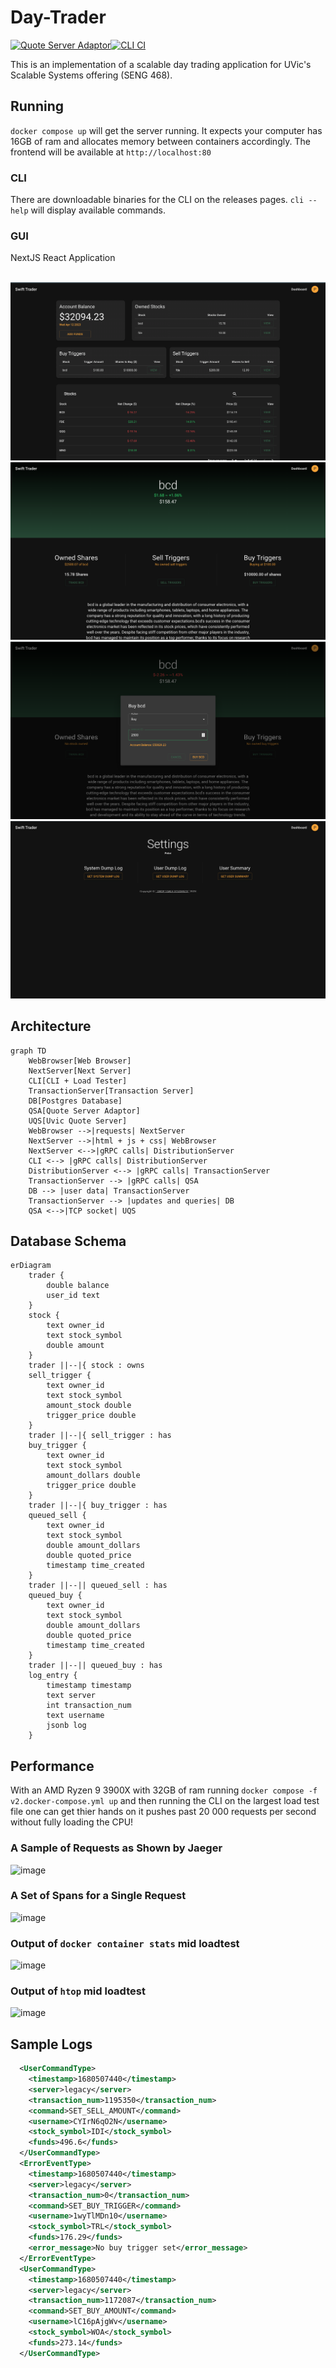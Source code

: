 # Day-Trader 
[![Quote Server Adaptor](https://github.com/MarcusDunn/day-trader/actions/workflows/quote-server-adaptor.yml/badge.svg)](https://github.com/MarcusDunn/day-trader/actions/workflows/quote-server-adaptor.yml)[![CLI CI](https://github.com/MarcusDunn/day-trader/actions/workflows/cli.yml/badge.svg)](https://github.com/MarcusDunn/day-trader/actions/workflows/cli.yml)

This is an implementation of a scalable day trading application for UVic's Scalable Systems offering (SENG 468).

## Running

`docker compose up` will get the server running. It expects your computer has 16GB of ram and allocates memory between containers accordingly. The frontend will be available at `http://localhost:80`

### CLI

There are downloadable binaries for the CLI on the releases pages. `cli --help` will display available commands.

### GUI
NextJS React Application

<img src="readmeimages/1.png" alt="">
<img src="readmeimages/2.png" alt="">
<img src="readmeimages/3.png" alt="">
<img src="readmeimages/4.png" alt="">
<img src="readmeimages/5.png" alt="">

## Architecture

```mermaid
graph TD
    WebBrowser[Web Browser]
    NextServer[Next Server]
    CLI[CLI + Load Tester]
    TransactionServer[Transaction Server]
    DB[Postgres Database]
    QSA[Quote Server Adaptor]
    UQS[Uvic Quote Server]
    WebBrowser -->|requests| NextServer
    NextServer -->|html + js + css| WebBrowser
    NextServer <-->|gRPC calls| DistributionServer
    CLI <--> |gRPC calls| DistributionServer
    DistributionServer <--> |gRPC calls| TransactionServer
    TransactionServer --> |gRPC calls| QSA
    DB --> |user data| TransactionServer
    TransactionServer --> |updates and queries| DB
    QSA <-->|TCP socket| UQS
```

## Database Schema

```mermaid
erDiagram
    trader {
        double balance
        user_id text
    }
    stock {
        text owner_id 
        text stock_symbol 
        double amount
    }
    trader ||--|{ stock : owns
    sell_trigger {
        text owner_id
        text stock_symbol
        amount_stock double
        trigger_price double
    }
    trader ||--|{ sell_trigger : has
    buy_trigger {
        text owner_id
        text stock_symbol
        amount_dollars double
        trigger_price double
    }
    trader ||--|{ buy_trigger : has
    queued_sell {
        text owner_id
        text stock_symbol
        double amount_dollars
        double quoted_price
        timestamp time_created
    }
    trader ||--|| queued_sell : has
    queued_buy {
        text owner_id
        text stock_symbol
        double amount_dollars
        double quoted_price
        timestamp time_created
    }
    trader ||--|| queued_buy : has
    log_entry {
        timestamp timestamp
        text server
        int transaction_num
        text username
        jsonb log 
    }
 ```

## Performance
With an AMD Ryzen 9 3900X with 32GB of ram running `docker compose -f v2.docker-compose.yml up` and then running the CLI on the largest load test file one can get thier hands on it pushes past 20 000 requests per second without fully loading the CPU!

### A Sample of Requests as Shown by Jaeger
![image](https://user-images.githubusercontent.com/51931484/229443727-4e6f5b23-beef-437a-b739-84d2736f77b9.png)

### A Set of Spans for a Single Request
![image](https://user-images.githubusercontent.com/51931484/229443750-e391558f-401d-43ac-850a-be3d9c606357.png)

### Output of `docker container stats` mid loadtest
![image](https://user-images.githubusercontent.com/51931484/229545287-00942609-3f02-4a1d-8ec6-c62c612e3ef5.png)

### Output of `htop` mid loadtest
![image](https://user-images.githubusercontent.com/51931484/229545477-48294fb1-9ca1-441d-97fb-4eb4a4503428.png)


## Sample Logs
```xml
  <UserCommandType>
    <timestamp>1680507440</timestamp>
    <server>legacy</server>
    <transaction_num>1195350</transaction_num>
    <command>SET_SELL_AMOUNT</command>
    <username>CYIrN6qO2N</username>
    <stock_symbol>IDI</stock_symbol>
    <funds>496.6</funds>
  </UserCommandType>
  <ErrorEventType>
    <timestamp>1680507440</timestamp>
    <server>legacy</server>
    <transaction_num>0</transaction_num>
    <command>SET_BUY_TRIGGER</command>
    <username>1wyTlMDn10</username>
    <stock_symbol>TRL</stock_symbol>
    <funds>176.29</funds>
    <error_message>No buy trigger set</error_message>
  </ErrorEventType>
  <UserCommandType>
    <timestamp>1680507440</timestamp>
    <server>legacy</server>
    <transaction_num>1172087</transaction_num>
    <command>SET_BUY_AMOUNT</command>
    <username>lC16pAjgWv</username>
    <stock_symbol>WOA</stock_symbol>
    <funds>273.14</funds>
  </UserCommandType>
```
